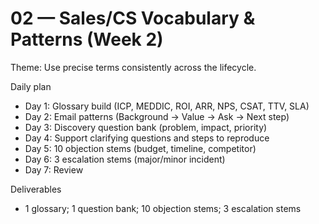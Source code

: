 # 02 — Sales/CS Vocabulary & Patterns (Week 2)

Theme: Use precise terms consistently across the lifecycle.

Daily plan
- Day 1: Glossary build (ICP, MEDDIC, ROI, ARR, NPS, CSAT, TTV, SLA)
- Day 2: Email patterns (Background → Value → Ask → Next step)
- Day 3: Discovery question bank (problem, impact, priority)
- Day 4: Support clarifying questions and steps to reproduce
- Day 5: 10 objection stems (budget, timeline, competitor)
- Day 6: 3 escalation stems (major/minor incident)
- Day 7: Review

Deliverables
- 1 glossary; 1 question bank; 10 objection stems; 3 escalation stems
